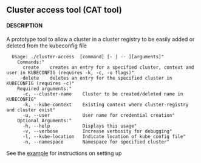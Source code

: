 ## Cluster access tool (CAT tool)

####  DESCRIPTION
A prototype tool to allow a cluster in a cluster registry to be easily added or deleted from the kubeconfig file

```
  Usage: ./cluster-access  [command] [- | -- ][arguments]"
    Commands:"
      create    creates an entry for a specified cluster, context and user in KUBECONFIG (requires -k, -c, -u flags)"
      delete    deletes an entry for the specified cluster in KUBECONFIG (requires -c)"
    Required arguments:"
      -c, --cluster-name    Cluster to be created/deleted name in KUBECONFIG"
      -k, --kube-context    Existing context where cluster-registry and cluster exist"
      -u, --user            User name for credential creation"
    Optional Arguments:"
      -h, --help            Displays this usage"
      -v, --verbose         Increase verbosity for debugging"
      -l, --kube-location   Indicate location of kube config file"
      -n, --namespace       Namespace for specified cluster"
```
See the [example](https://github.com/onyiny-ang/cluster-access/blob/master/example.md) for instructions on setting up

